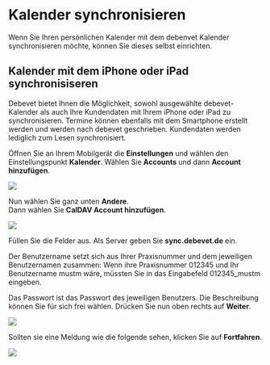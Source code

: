 # Kalender synchronisieren  

Wenn Sie Ihren persönlichen Kalender mit dem debenvet Kalender synchronisieren möchte, können Sie dieses selbst einrichten.  

## Kalender mit dem iPhone oder iPad synchronisiseren  

Debevet bietet Ihnen die Möglichkeit, sowohl ausgewählte debevet-Kalender als auch Ihre Kundendaten mit Ihrem
iPhone oder iPad zu synchronisieren. Termine können ebenfalls mit dem Smartphone erstellt werden und werden nach 
debevet geschrieben. Kundendaten werden lediglich zum Lesen synchronisiert.   

Öffnen Sie an Ihrem Mobilgerät die **Einstellungen** und wählen den Einstellungspunkt **Kalender**. 
Wählen Sie **Accounts** und dann **Account hinzufügen**.  

![](../../static/img/Admin/kalender1.png) 

Nun wählen Sie ganz unten **Andere**.  
Dann wählen Sie **CalDAV Account hinzufügen**.  

![](../../static/img/Admin/kalender2.png)  

Füllen Sie die Felder aus. Als Server geben Sie **sync.debevet.de** ein.

Der Benutzername setzt sich aus Ihrer Praxisnummer und dem jeweiligen Benutzernamen zusammen:
Wenn ihre Praxisnummer 012345 und Ihr Benutzername mustm wäre, müssten Sie in das Eingabefeld 012345_mustm eingeben.

Das Passwort ist das Passwort des jeweiligen Benutzers. Die Beschreibung können Sie für sich frei wählen. Drücken Sie nun oben rechts auf **Weiter**.  

![](../../static/img/Admin/kalender3.png)   

Sollten sie eine Meldung wie die folgende sehen, klicken Sie auf **Fortfahren**.  

![](../../static/img/Admin/kalender4.png)  


